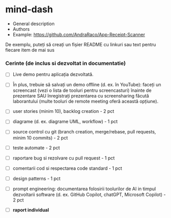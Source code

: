 # mind-dash
- General description
- Authors
- Example: https://github.com/AndraRaco/App-Receipt-Scanner

De exemplu, puteți să creați un fișier README cu linkuri sau text pentru fiecare item de mai sus

### Cerinte (de inclus si dezvoltat in documentatie)
- [ ] Live demo pentru aplicația dezvoltată.
- [ ] În plus, trebuie să salvați un demo offline (d. ex. în YouTube): faceți un screencast (vezi o lista de tooluri pentru screencasturi) înainte de prezentare SAU înregistrați prezentarea cu screensharing făcută laborantului (multe tooluri de remote meeting oferă această opțiune).


- [ ] user stories (minim 10), backlog creation - 2 pct
- [ ] diagrame (d. ex. diagrame UML, workflow) - 1 pct
- [ ] source control cu git (branch creation, merge/rebase, pull requests, minim 10 commits) - 2 pct
- [ ] teste automate - 2 pct
- [ ] raportare bug si rezolvare cu pull request - 1 pct
- [ ] comentarii cod si respectarea code standard - 1 pct
- [ ] design patterns - 1 pct
- [ ] prompt engineering: documentarea folosirii toolurilor de AI in timpul dezvoltarii software (d. ex. GitHub Copilot, chatGPT, Microsoft Copilot) - 2 pct
- [ ] **raport individual**